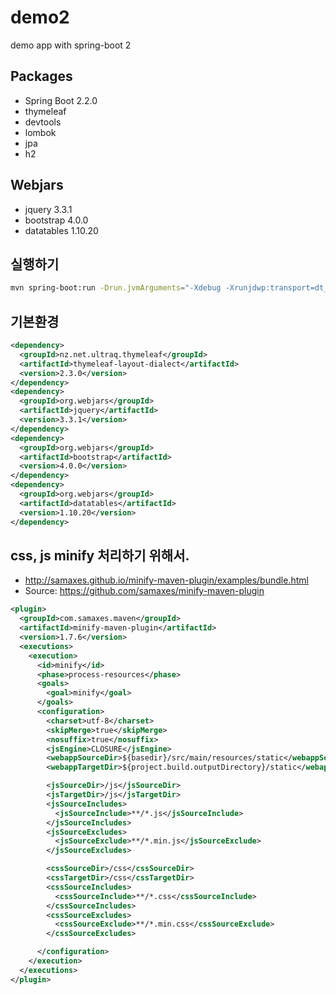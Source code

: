 # demo2
demo app with spring-boot 2

## Packages
* Spring Boot 2.2.0
* thymeleaf
* devtools
* lombok
* jpa
* h2


## Webjars
* jquery 3.3.1
* bootstrap 4.0.0
* datatables 1.10.20

## 실행하기
```bash
mvn spring-boot:run -Drun.jvmArguments="-Xdebug -Xrunjdwp:transport=dt_socket,server=y,address=8787 -Dserver.port=9090 -Dpath.to.config.dir=/var/data/my/config/dir"
```

## 기본환경
```xml
<dependency>
  <groupId>nz.net.ultraq.thymeleaf</groupId>
  <artifactId>thymeleaf-layout-dialect</artifactId>
  <version>2.3.0</version>
</dependency>
<dependency>
  <groupId>org.webjars</groupId>
  <artifactId>jquery</artifactId>
  <version>3.3.1</version>
</dependency>
<dependency>
  <groupId>org.webjars</groupId>
  <artifactId>bootstrap</artifactId>
  <version>4.0.0</version>
</dependency>
<dependency>
  <groupId>org.webjars</groupId>
  <artifactId>datatables</artifactId>
  <version>1.10.20</version>
</dependency>
```

## css, js minify 처리하기 위해서.

* http://samaxes.github.io/minify-maven-plugin/examples/bundle.html
* Source: https://github.com/samaxes/minify-maven-plugin

```xml
<plugin>
  <groupId>com.samaxes.maven</groupId>
  <artifactId>minify-maven-plugin</artifactId>
  <version>1.7.6</version>
  <executions>
    <execution>
      <id>minify</id>
      <phase>process-resources</phase>
      <goals>
        <goal>minify</goal>
      </goals>
      <configuration>
        <charset>utf-8</charset>
        <skipMerge>true</skipMerge>
        <nosuffix>true</nosuffix>
        <jsEngine>CLOSURE</jsEngine>
        <webappSourceDir>${basedir}/src/main/resources/static</webappSourceDir>
        <webappTargetDir>${project.build.outputDirectory}/static</webappTargetDir>

        <jsSourceDir>/js</jsSourceDir>
        <jsTargetDir>/js</jsTargetDir>
        <jsSourceIncludes>
          <jsSourceInclude>**/*.js</jsSourceInclude>
        </jsSourceIncludes>
        <jsSourceExcludes>
          <jsSourceExclude>**/*.min.js</jsSourceExclude>
        </jsSourceExcludes>

        <cssSourceDir>/css</cssSourceDir>
        <cssTargetDir>/css</cssTargetDir>
        <cssSourceIncludes>
          <cssSourceInclude>**/*.css</cssSourceInclude>
        </cssSourceIncludes>
        <cssSourceExcludes>
          <cssSourceExclude>**/*.min.css</cssSourceExclude>
        </cssSourceExcludes>

      </configuration>
    </execution>
  </executions>
</plugin>
```